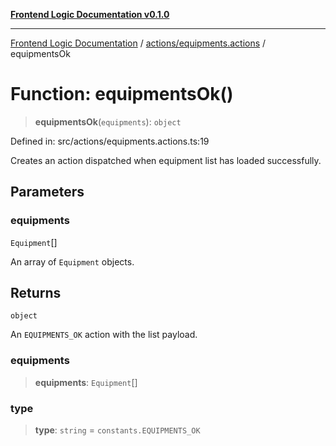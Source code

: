 [**Frontend Logic Documentation v0.1.0**](../../../README.md)

***

[Frontend Logic Documentation](../../../modules.md) / [actions/equipments.actions](../README.md) / equipmentsOk

# Function: equipmentsOk()

> **equipmentsOk**(`equipments`): `object`

Defined in: src/actions/equipments.actions.ts:19

Creates an action dispatched when equipment list has loaded successfully.

## Parameters

### equipments

`Equipment`[]

An array of `Equipment` objects.

## Returns

`object`

An `EQUIPMENTS_OK` action with the list payload.

### equipments

> **equipments**: `Equipment`[]

### type

> **type**: `string` = `constants.EQUIPMENTS_OK`
